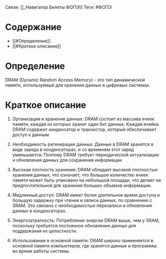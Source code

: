 Связи: [[_Навигатор Билеты ФОПЭ]]
Теги: #ФОПЭ 

# Содержание
- [[#Определение]]
- [[#Краткое описание]] 

# Определение
DRAM (Dynamic Random Access Memory) - это тип динамической памяти, используемый для хранения данных в цифровых системах. 

# Краткое описание
1. Организация и хранение данных: DRAM состоит из массива ячеек памяти, каждая из которых хранит один бит данных. Каждая ячейка DRAM содержит конденсатор и транзистор, который обеспечивает доступ к данным.
    
2. Необходимость регенерации данных: Данные в DRAM хранятся в виде заряда в конденсаторах, и со временем этот заряд уменьшается. Поэтому DRAM требует периодической актуализации и обновления данных для сохранения информации.
    
3. Высокая плотность хранения: DRAM обладает высокой плотностью хранения данных, что означает, что большое количество ячеек памяти может быть упаковано на небольшой площади, что делает ее предпочтительной для хранения больших объемов информации.
    
4. Медленный доступ: DRAM имеет более длительное время доступа и большую задержку при чтении и записи данных, по сравнению с SRAM. Это связано с необходимостью перезаписи и обновления данных в конденсаторах.
    
5. Энергозатратность: Потребление энергии DRAM выше, чем у SRAM, поскольку требуется постоянное обновление данных для поддержания их целостности.
    
6. Использование в основной памяти: DRAM широко применяется в основной памяти компьютеров, где хранятся данные и программы во время работы системы.